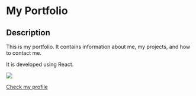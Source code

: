 # My Portfolio
## Description
This is my portfolio. It contains information about me, my projects, and how to contact me. 

It is developed using React.
<div style="width: 50px">
    <img src="https://ionicframework.com/docs/icons/logo-react-icon.png">
</div>

[Check my profile](https://mikierxxv.github.io/Portfolio/#home)

